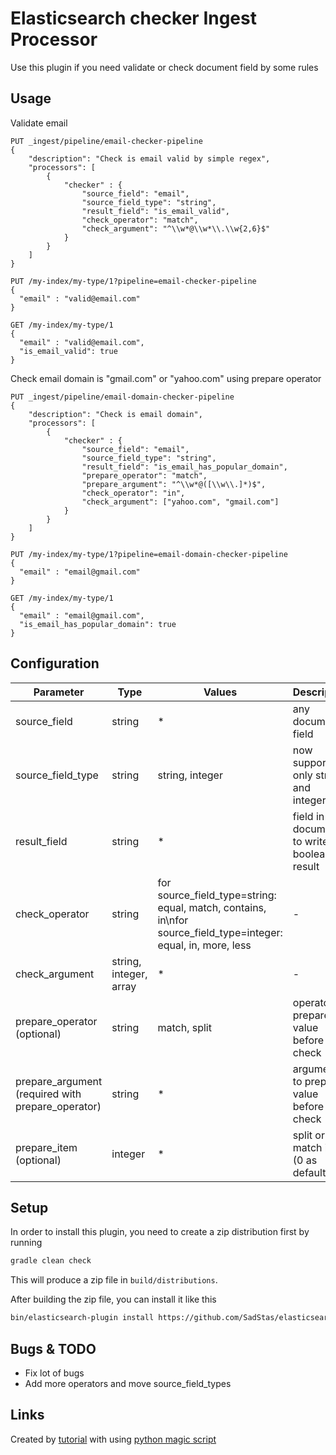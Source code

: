 # Elasticsearch checker Ingest Processor

Use this plugin if you need validate or check document field by some rules

## Usage

Validate email
```
PUT _ingest/pipeline/email-checker-pipeline
{
    "description": "Check is email valid by simple regex",
    "processors": [
        {
            "checker" : {
                "source_field": "email",
                "source_field_type": "string",
                "result_field": "is_email_valid",
                "check_operator": "match",
                "check_argument": "^\\w*@\\w*\\.\\w{2,6}$"
            }
        }
    ]
}

PUT /my-index/my-type/1?pipeline=email-checker-pipeline
{
  "email" : "valid@email.com"
}

GET /my-index/my-type/1
{
  "email" : "valid@email.com",
  "is_email_valid": true
}
```

Check email domain is "gmail.com" or "yahoo.com" using prepare operator
```
PUT _ingest/pipeline/email-domain-checker-pipeline
{
    "description": "Check is email domain",
    "processors": [
        {
            "checker" : {
                "source_field": "email",
                "source_field_type": "string",
                "result_field": "is_email_has_popular_domain",
                "prepare_operator": "match",
                "prepare_argument": "^\\w*@([\\w\\.]*)$",
                "check_operator": "in",
                "check_argument": ["yahoo.com", "gmail.com"]
            }
        }
    ]
}

PUT /my-index/my-type/1?pipeline=email-domain-checker-pipeline
{
  "email" : "email@gmail.com"
}

GET /my-index/my-type/1
{
  "email" : "email@gmail.com",
  "is_email_has_popular_domain": true
}
```

## Configuration

| Parameter | Type | Values | Description |
| --- | --- | --- | --- |
| source_field | string | * | any document field |
| source_field_type | string | string, integer | now supported only strings and integers |
| result_field | string | * | field in document to write boolean result |
| check_operator | string | for source_field_type=string: equal, match, contains, in\nfor source_field_type=integer: equal, in, more, less | - |
| check_argument | string, integer, array | * | - |
| prepare_operator (optional) | string | match, split | operator to prepare value before check |
| prepare_argument (required with prepare_operator) | string | * | argument to prepare value before check |
| prepare_item (optional) | integer | * | split or match item (0 as default) |

## Setup

In order to install this plugin, you need to create a zip distribution first by running

```bash
gradle clean check
```

This will produce a zip file in `build/distributions`.

After building the zip file, you can install it like this

```bash
bin/elasticsearch-plugin install https://github.com/SadStas/elasticsearch-checker-ingest-plugin/releases/download/6.4.1.0/ingest-checker-6.4.1.zip
```

## Bugs & TODO

* Fix lot of bugs
* Add more operators and move source_field_types

## Links

Created by [tutorial](https://www.elastic.co/blog/writing-your-own-ingest-processor-for-elasticsearch) with using [python magic script](https://github.com/audreyr/cookiecutter)

